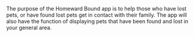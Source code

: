 The purpose of the Homeward Bound app is to help those who have lost pets, or have found lost pets get in contact with their family. The app will also have the function of displaying pets that have been found and lost in your general area.